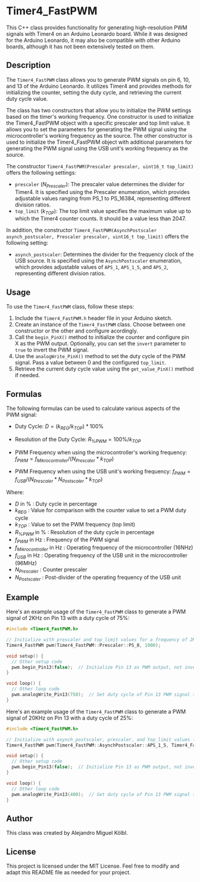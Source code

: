 # Timer4_FastPWM

This C++ class provides functionality for generating high-resolution PWM signals with Timer4 on an Arduino Leonardo board. While it was designed for the Arduino Leonardo, it may also be compatible with other Arduino boards, although it has not been extensively tested on them.

## Description

The `Timer4_FastPWM` class allows you to generate PWM signals on pin 6, 10, and 13 of the Arduino Leonardo. It utilizes Timer4 and provides methods for initializing the counter, setting the duty cycle, and retrieving the current duty cycle value.

The class has two constructors that allow you to initialize the PWM settings based on the timer's working frequency. One constructor is used to initialize the Timer4_FastPWM object with a specific prescaler and top limit value. It allows you to set the parameters for generating the PWM signal using the microcontroller's working frequency as the source. The other constructor is used to initialize the Timer4_FastPWM object with additional parameters for generating the PWM signal using the USB unit's working frequency as the source.

The constructor `Timer4_FastPWM(Prescaler prescaler, uint16_t top_limit)` offers the following settings:
- `prescaler` ($`N_{Prescaler}`$): The prescaler value determines the divider for Timer4. It is specified using the Prescaler enumeration, which provides adjustable values ranging from PS_1 to PS_16384, representing different division ratios.
- `top_limit` ($`k_{TOP}`$): The top limit value specifies the maximum value up to which the Timer4 counter counts. It should be a value less than 2047.

In addition, the constructor `Timer4_FastPWM(AsynchPostscaler asynch_postscaler, Prescaler prescaler, uint16_t top_limit)` offers the following setting:
- `asynch_postscaler`: Determines the divider for the frequency clock of the USB source. It is specified using the `AsynchPostscaler` enumeration, which provides adjustable values of `APS_1`, `APS_1_5`, and `APS_2`, representing different division ratios.
  
## Usage

To use the `Timer4_FastPWM` class, follow these steps:

1. Include the `Timer4_FastPWM.h` header file in your Arduino sketch.
2. Create an instance of the `Timer4_FastPWM` class. Choose between one constructor or the other and configure acordingly.
4. Call the `begin_PinX()` method to initialize the counter and configure pin X as the PWM output. Optionally, you can set the `invert` parameter to `true` to invert the PWM signal.
5. Use the `analogWrite_PinX()` method to set the duty cycle of the PWM signal. Pass a value between 0 and the configured `top_limit`.
6. Retrieve the current duty cycle value using the `get_value_PinX()` method if needed.

## Formulas

The following formulas can be used to calculate various aspects of the PWM signal:

- Duty Cycle:
  $`D = (k_{REG} / k_{TOP}) * 100 \% `$

- Resolution of the Duty Cycle:
  $`R_{\%PWM} = 100\% / k_{TOP}`$
  
- PWM Frequency when using the microcontroller's working frequency:
   $`f_{PWM} = f_{Mikrocontroller} / (N_{Prescaler} * k_{TOP})`$
  
- PWM Frequency when using the USB unit's working frequency:
   $`f_{PWM} = f_{USB} / (N_{Prescaler} * N_{Postscaler} * k_{TOP})`$

Where:
- $`D`$ in % : Duty cycle in percentage
- $`k_{REG}`$ : Value for comparison with the counter value to set a PWM duty cycle
- $`k_{TOP}`$ : Value to set the PWM frequency (top limit)
- $`R_{\%PWM}`$ in % : Resolution of the duty cycle in percentage
- $`f_{PWM}`$ in Hz : Frequency of the PWM signal
- $`f_{Mikrocontroller}`$ in Hz : Operating frequency of the microcontroller (16NHz)
- $`f_{USB}`$ in Hz : Operating frequency of the USB unit in the microcontroller (96MHz)
- $`N_{Prescaler}`$ : Counter prescaler
- $`N_{Postscaler}`$ : Post-divider of the operating frequency of the USB unit

## Example

Here's an example usage of the `Timer4_FastPWM` class to generate a PWM signal of 2KHz on Pin 13 with a duty cycle of 75%:

```cpp
#include <Timer4_FastPWM.h>

// Initialize with prescaler and top_limit values for a frequency of 2KHz
Timer4_FastPWM pwm(Timer4_FastPWM::Prescaler::PS_8, 1000);

void setup() {
  // Other setup code
  pwm.begin_Pin13(false);  // Initialize Pin 13 as PWM output, not inverted
}

void loop() {
  // Other loop code
  pwm.analogWrite_Pin13(750);  // Set duty cycle of Pin 13 PWM signal to 75%
}
```

Here's an example usage of the `Timer4_FastPWM` class to generate a PWM signal of 20KHz on Pin 13 with a duty cycle of 25%:

```cpp
#include <Timer4_FastPWM.h>

// Initialize with asynch_postscaler, prescaler, and top_limit values for a frequency of 20KHz
Timer4_FastPWM pwm(Timer4_FastPWM::AsynchPostscaler::APS_1_5, Timer4_FastPWM::Prescaler::PS_2, 1600);

void setup() {
  // Other setup code
  pwm.begin_Pin13(false);  // Initialize Pin 13 as PWM output, not inverted
}

void loop() {
  // Other loop code
  pwm.analogWrite_Pin13(400);  // Set duty cycle of Pin 13 PWM signal to 25%
}
```

## Author
This class was created by Alejandro Miguel Kölbl.

## License
This project is licensed under the MIT License. Feel free to modify and adapt this README file as needed for your project.
